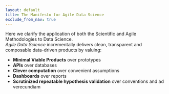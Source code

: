 ```yaml
---
layout: default
title: The Manifesto for Agile Data Science
exclude_from_nav: true
---
```





  

    
Here we clarify the application of both the Scientific and Agile Methodologies to Data Science.  
*Agile Data Science* incrementally delivers clean, transparent and composable data-driven products by valuing:

 - **Minimal Viable Products** over prototypes
 - **APIs** over databases
 - **Clever computation** over convenient assumptions
 - **Dashboards** over reports
 - **Scrutinized repeatable hypothesis validation** over conventions and ad verecundiam
